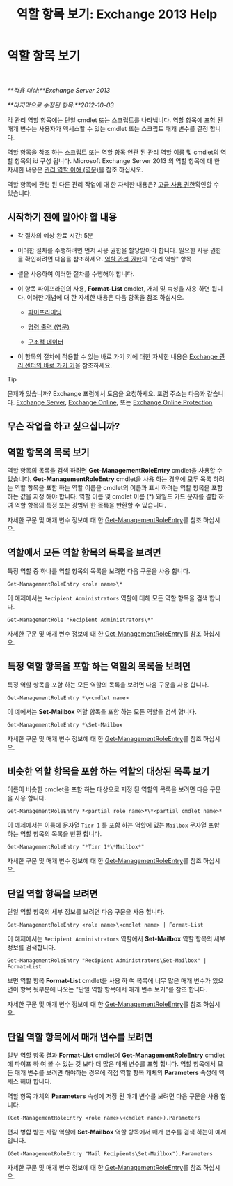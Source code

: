 ﻿---
title: '역할 항목 보기: Exchange 2013 Help'
TOCTitle: 역할 항목 보기
ms:assetid: d9bb0d14-db59-456c-8f50-a8d7f7323df9
ms:mtpsurl: https://technet.microsoft.com/ko-kr/library/Dd351179(v=EXCHG.150)
ms:contentKeyID: 50484356
ms.date: 05/22/2018
mtps_version: v=EXCHG.150
ms.translationtype: MT
---

# 역할 항목 보기

 

_**적용 대상:**Exchange Server 2013_

_**마지막으로 수정된 항목:**2012-10-03_

각 관리 역할 항목에는 단일 cmdlet 또는 스크립트를 나타냅니다. 역할 항목에 포함 된 매개 변수는 사용자가 액세스할 수 있는 cmdlet 또는 스크립트 매개 변수를 결정 합니다.

역할 항목을 참조 하는 스크립트 또는 역할 항목 연관 된 관리 역할 이름 및 cmdlet의 역할 항목의 id 구성 됩니다. Microsoft Exchange Server 2013 의 역할 항목에 대 한 자세한 내용은 [관리 역할 이해 (영문)](understanding-management-roles-exchange-2013-help.md)을 참조 하십시오.

역할 항목에 관련 된 다른 관리 작업에 대 한 자세한 내용은? [고급 사용 권한](advanced-permissions-exchange-2013-help.md)확인할 수 있습니다.

## 시작하기 전에 알아야 할 내용

  - 각 절차의 예상 완료 시간: 5분

  - 이러한 절차를 수행하려면 먼저 사용 권한을 할당받아야 합니다. 필요한 사용 권한을 확인하려면 다음을 참조하세요. [역할 관리 권한](role-management-permissions-exchange-2013-help.md)의 "관리 역할" 항목

  - 셸을 사용하여 이러한 절차를 수행해야 합니다.

  - 이 항목 파이프라인의 사용, **Format-List** cmdlet, 개체 및 속성을 사용 하면 됩니다. 이러한 개념에 대 한 자세한 내용은 다음 항목을 참조 하십시오.
    
      - [파이프라이닝](https://technet.microsoft.com/ko-kr/library/aa998260\(v=exchg.150\))
    
      - [명령 출력 (영문)](working-with-command-output-exchange-2013-help.md)
    
      - [구조적 데이터](https://technet.microsoft.com/ko-kr/library/aa996386\(v=exchg.150\))

  - 이 항목의 절차에 적용할 수 있는 바로 가기 키에 대한 자세한 내용은 [Exchange 관리 센터의 바로 가기 키](keyboard-shortcuts-in-the-exchange-admin-center-exchange-online-protection-help.md)을 참조하세요.


> [!TIP]
> 문제가 있습니까? Exchange 포럼에서 도움을 요청하세요. 포럼 주소는 다음과 같습니다. <A href="https://go.microsoft.com/fwlink/p/?linkid=60612">Exchange Server</A>, <A href="https://go.microsoft.com/fwlink/p/?linkid=267542">Exchange Online</A>, 또는 <A href="https://go.microsoft.com/fwlink/p/?linkid=285351">Exchange Online Protection</A>



## 무슨 작업을 하고 싶으십니까?

## 역할 항목의 목록 보기

역할 항목의 목록을 검색 하려면 **Get-ManagementRoleEntry** cmdlet을 사용할 수 있습니다. **Get-ManagementRoleEntry** cmdlet을 사용 하는 경우에 모두 목록 하려는 역할 항목을 포함 하는 역할 이름을 cmdlet의 이름과 표시 하려는 역할 항목을 포함 하는 값을 지정 해야 합니다. 역할 이름 및 cmdlet 이름 (\*) 와일드 카드 문자를 결합 하 여 역할 항목의 특정 또는 광범위 한 목록을 반환할 수 있습니다.

자세한 구문 및 매개 변수 정보에 대 한 [Get-ManagementRoleEntry](https://technet.microsoft.com/ko-kr/library/dd335210\(v=exchg.150\))를 참조 하십시오.

## 역할에서 모든 역할 항목의 목록을 보려면

특정 역할 중 하나를 역할 항목의 목록을 보려면 다음 구문을 사용 합니다.

    Get-ManagementRoleEntry <role name>\*

이 예제에서는 `Recipient Administrators` 역할에 대해 모든 역할 항목을 검색 합니다.

    Get-ManagementRole "Recipient Administrators\*"

자세한 구문 및 매개 변수 정보에 대 한 [Get-ManagementRoleEntry](https://technet.microsoft.com/ko-kr/library/dd335210\(v=exchg.150\))를 참조 하십시오.

## 특정 역할 항목을 포함 하는 역할의 목록을 보려면

특정 역할 항목을 포함 하는 모든 역할의 목록을 보려면 다음 구문을 사용 합니다.

    Get-ManagementRoleEntry *\<cmdlet name>

이 예에서는 **Set-Mailbox** 역할 항목을 포함 하는 모든 역할을 검색 합니다.

    Get-ManagementRoleEntry *\Set-Mailbox

자세한 구문 및 매개 변수 정보에 대 한 [Get-ManagementRoleEntry](https://technet.microsoft.com/ko-kr/library/dd335210\(v=exchg.150\))를 참조 하십시오.

## 비슷한 역할 항목을 포함 하는 역할의 대상된 목록 보기

이름이 비슷한 cmdlet을 포함 하는 대상으로 지정 된 역할의 목록을 보려면 다음 구문을 사용 합니다.

    Get-ManagementRoleEntry *<partial role name>*\*<partial cmdlet name>*

이 예제에서는 이름에 문자열 `Tier 1` 를 포함 하는 역할에 있는 `Mailbox` 문자열 포함 하는 역할 항목의 목록을 반환 합니다.

    Get-ManagementRoleEntry "*Tier 1*\*Mailbox*"

자세한 구문 및 매개 변수 정보에 대 한 [Get-ManagementRoleEntry](https://technet.microsoft.com/ko-kr/library/dd335210\(v=exchg.150\))를 참조 하십시오.

## 단일 역할 항목을 보려면

단일 역할 항목의 세부 정보를 보려면 다음 구문을 사용 합니다.

    Get-ManagementRoleEntry <role name>\<cmdlet name> | Format-List

이 예제에서는 `Recipient Administrators` 역할에서 **Set-Mailbox** 역할 항목의 세부 정보를 검색합니다.

    Get-ManagementRoleEntry "Recipient Administrators\Set-Mailbox" | Format-List

보면 역할 항목 **Format-List** cmdlet을 사용 하 여 목록에 너무 많은 매개 변수가 있으면이 항목 뒷부분에 나오는 "단일 역할 항목에서 매개 변수 보기"를 참조 합니다.

자세한 구문 및 매개 변수 정보에 대 한 [Get-ManagementRoleEntry](https://technet.microsoft.com/ko-kr/library/dd335210\(v=exchg.150\))를 참조 하십시오.

## 단일 역할 항목에서 매개 변수를 보려면

일부 역할 항목 결과 **Format-List** cmdlet에 **Get-ManagementRoleEntry** cmdlet에 파이프 하 여 볼 수 있는 것 보다 더 많은 매개 변수를 포함 합니다. 역할 항목에서 모든 매개 변수를 보려면 해야하는 경우에 직접 역할 항목 개체의 **Parameters** 속성에 액세스 해야 합니다.

역할 항목 개체의 **Parameters** 속성에 저장 된 매개 변수를 보려면 다음 구문을 사용 합니다.

    (Get-ManagementRoleEntry <role name>\<cmdlet name>).Parameters

편지 병합 받는 사람 역할에 **Set-Mailbox** 역할 항목에서 매개 변수를 검색 하는이 예제입니다.

    (Get-ManagementRoleEntry "Mail Recipients\Set-Mailbox").Parameters

자세한 구문 및 매개 변수 정보에 대 한 [Get-ManagementRoleEntry](https://technet.microsoft.com/ko-kr/library/dd335210\(v=exchg.150\))를 참조 하십시오.

